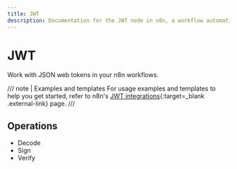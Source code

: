 ```yaml
---
title: JWT
description: Documentation for the JWT node in n8n, a workflow automation platform. Includes guidance on usage, and links to examples.
---
```


# JWT

Work with JSON web tokens in your n8n workflows.

/// note | Examples and templates
For usage examples and templates to help you get started, refer to n8n's [JWT integrations](https://n8n.io/integrations/jwt/){:target=_blank .external-link} page.
///

## Operations

* Decode
* Sign
* Verify
